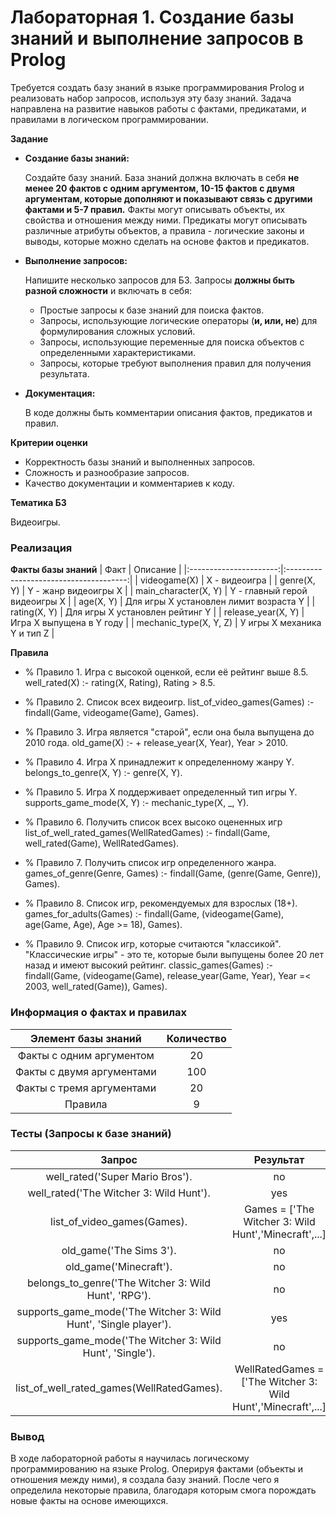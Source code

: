# Лабораторная 1. Создание базы знаний и выполнение запросов в Prolog

Требуется создать базу знаний в языке программирования Prolog и реализовать набор запросов, используя эту базу знаний. Задача направлена на развитие навыков работы с фактами, предикатами, и правилами в логическом программировании.

**Задание**

- **Создание базы знаний:**
    
    Создайте базу знаний. База знаний должна включать в себя **не менее 20 фактов с одним аргументом, 10-15 фактов с двумя аргументам, которые дополняют и показывают связь с другими фактами и 5-7 правил.** Факты могут описывать объекты, их свойства и отношения между ними. Предикаты могут описывать различные атрибуты объектов, а правила - логические законы и выводы, которые можно сделать на основе фактов и предикатов.
    
- **Выполнение запросов:**
    
    Напишите несколько запросов для БЗ. Запросы **должны быть разной сложности** и включать в себя:
    
    - Простые запросы к базе знаний для поиска фактов.
    - Запросы, использующие логические операторы (**и, или, не**) для формулирования сложных условий.
    - Запросы, использующие переменные для поиска объектов с определенными характеристиками.
    - Запросы, которые требуют выполнения правил для получения результата.
- **Документация:**
    
    В коде должны быть комментарии описания фактов, предикатов и правил.
    

**Критерии оценки**

- Корректность базы знаний и выполненных запросов.
- Сложность и разнообразие запросов.
- Качество документации и комментариев к коду.

**Тематика БЗ**

Видеоигры.

### Реализация
**Факты базы знаний**
   |     Факт               |              Описание                  |
   |:----------------------:|:--------------------------------------:|
   | videogame(X)           | X - видеоигра                          |
   | genre(X, Y)            | Y - жанр видеоигры X                   |
   | main_character(X, Y)   | Y - главный герой видеоигры X          |
   | age(X, Y)              | Для игры X установлен лимит возраста Y |
   | rating(X, Y)           | Для игры X установлен рейтинг Y        |
   | release_year(X, Y)     | Игра X выпущена в Y году               |
   | mechanic_type(X, Y, Z) | У игры X механика Y и тип Z            |


**Правила**
- % Правило 1. Игра c высокой оценкой, если её рейтинг выше 8.5.
well_rated(X) :-
   rating(X, Rating), Rating > 8.5.

- % Правило 2. Список всех видеоигр.
list_of_video_games(Games) :- 
   findall(Game, videogame(Game), Games).

- % Правило 3. Игра является "старой", если она была выпущена до 2010 года.
old_game(X) :-
   \+ release_year(X, Year), Year > 2010.

- % Правило 4. Игра X принадлежит к определенному жанру Y.
belongs_to_genre(X, Y) :-
   genre(X, Y).

- % Правило 5. Игра X поддерживает определенный тип игры Y.
supports_game_mode(X, Y) :-
   mechanic_type(X, _, Y).

- % Правило 6. Получить список всех высоко оцененных игр
list_of_well_rated_games(WellRatedGames) :-
   findall(Game, well_rated(Game), WellRatedGames).

- % Правило 7. Получить список игр определенного жанра.
games_of_genre(Genre, Games) :-
   findall(Game, (genre(Game, Genre)), Games).

- % Правило 8. Список игр, рекомендуемых для взрослых (18+).
games_for_adults(Games) :-
   findall(Game, (videogame(Game), age(Game, Age), Age >= 18), Games).

- % Правило 9. Список игр, которые считаются "классикой". "Классические игры" - это те, которые были выпущены более 20 лет назад и имеют высокий рейтинг.
classic_games(Games) :-
   findall(Game, (videogame(Game), release_year(Game, Year), Year =< 2003, well_rated(Game)), Games).

### Информация о фактах и правилах
   |   Элемент базы знаний     |              Количество                |
   |:-------------------------:|:--------------------------------------:|
   | Факты с одним аргументом  | 20                                     |
   | Факты с двумя аргументами | 100                                    |
   | Факты с тремя аргументами | 20                                     |
   | Правила                   | 9                                      |

### Тесты (Запросы к базе знаний)
   |   Запрос     |              Результат                |
   |:------------------------------------------------------------------:|:--------------------------------------:|
   | well_rated('Super Mario Bros').                                    | no                                     |
   | well_rated('The Witcher 3: Wild Hunt').                            | yes                                    |
   | list_of_video_games(Games).                                        | Games = ['The Witcher 3: Wild Hunt','Minecraft',...]         |
   | old_game('The Sims 3').                                            |  no                                    |
   | old_game('Minecraft').                                             |  no                                    |
   | belongs_to_genre('The Witcher 3: Wild Hunt', 'RPG').               | no                                     |
   | supports_game_mode('The Witcher 3: Wild Hunt', 'Single player').   |  yes                                   |
   | supports_game_mode('The Witcher 3: Wild Hunt', 'Single').          |  no                                    |
   | list_of_well_rated_games(WellRatedGames).                          | WellRatedGames = ['The Witcher 3: Wild  Hunt','Minecraft',...] |

  
### Вывод
В ходе лабораторной работы я научилась логическому программированию на языке Prolog. Оперируя фактами (объекты и отношения между ними), я создала базу знаний. После чего я определила некоторые правила, благодаря которым смога порождать новые факты на основе имеющихся.

